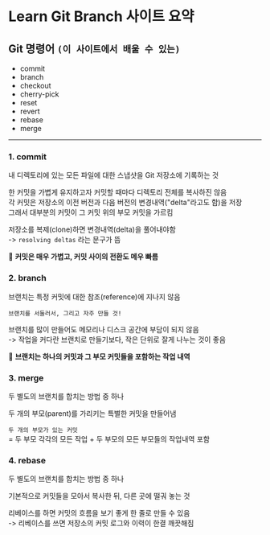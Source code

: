 # Learn Git Branch 사이트 요약

## Git 명령어 `(이 사이트에서 배울 수 있는)`

- commit
- branch
- checkout
- cherry-pick
- reset
- revert
- rebase
- merge

<hr>

### 1. commit

내 디렉토리에 있는 모든 파일에 대한 스냅샷을 Git 저장소에 기록하는 것

한 커밋을 가볍게 유지하고자 커밋할 때마다 디렉토리 전체를 복사하진 않음  
각 커밋은 저장소의 이전 버전과 다음 버전의 변경내역("delta"라고도 함)을 저장  
그래서 대부분의 커밋이 그 커밋 위의 부모 커밋을 가르킴

저장소를 복제(clone)하면 변경내역(delta)을 풀어내야함  
-> `resolving deltas` 라는 문구가 뜸

🌟 **커밋은 매우 가볍고, 커밋 사이의 전환도 메우 빠름**

### 2. branch

브랜치는 특정 커밋에 대한 참조(reference)에 지나지 않음

`브랜치를 서둘러서, 그리고 자주 만들 것!`

브랜치를 많이 만들어도 메모리나 디스크 공간에 부담이 되지 않음  
-> 작업을 커다란 브랜치로 만들기보다, 작은 단위로 잘게 나누는 것이 좋음

🌟 **브랜치는 하나의 커밋과 그 부모 커밋들을 포함하는 작업 내역**

### 3. merge

두 별도의 브랜치를 합치는 방법 중 하나

두 개의 부모(parent)를 가리키는 특별한 커밋을 만들어냄

`두 개의 부모가 있는 커밋`  
= 두 부모 각각의 모든 작업 + 두 부모의 모든 부모들의 작업내역 포함

### 4. rebase

두 별도의 브랜치를 합치는 방법 중 하나

기본적으로 커밋들을 모아서 복사한 뒤, 다른 곳에 떨궈 놓는 것

리베이스를 하면 커밋의 흐름을 보기 좋게 한 줄로 만들 수 있음  
-> 리베이스를 쓰면 저장소의 커밋 로그와 이력이 한결 깨끗해짐

